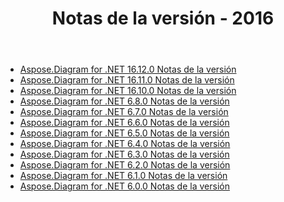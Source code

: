 ﻿---
title: Notas de la versión - 2016
type: docs
weight: 50
url: /es/net/release-notes-2016/
---
- [Aspose.Diagram for .NET 16.12.0 Notas de la versión](/diagram/es/net/aspose-diagram-for-net-16-12-0-release-notes/)
- [Aspose.Diagram for .NET 16.11.0 Notas de la versión](/diagram/es/net/aspose-diagram-for-net-16-11-0-release-notes/)
- [Aspose.Diagram for .NET 16.10.0 Notas de la versión](/diagram/es/net/aspose-diagram-for-net-16-10-0-release-notes/)
- [Aspose.Diagram for .NET 6.8.0 Notas de la versión](/diagram/es/net/aspose-diagram-for-net-6-8-0-release-notes/)
- [Aspose.Diagram for .NET 6.7.0 Notas de la versión](/diagram/es/net/aspose-diagram-for-net-6-7-0-release-notes/)
- [Aspose.Diagram for .NET 6.6.0 Notas de la versión](/diagram/es/net/aspose-diagram-for-net-6-6-0-release-notes/)
- [Aspose.Diagram for .NET 6.5.0 Notas de la versión](/diagram/es/net/aspose-diagram-for-net-6-5-0-release-notes/)
- [Aspose.Diagram for .NET 6.4.0 Notas de la versión](/diagram/es/net/aspose-diagram-for-net-6-4-0-release-notes/)
- [Aspose.Diagram for .NET 6.3.0 Notas de la versión](/diagram/es/net/aspose-diagram-for-net-6-3-0-release-notes/)
- [Aspose.Diagram for .NET 6.2.0 Notas de la versión](/diagram/es/net/aspose-diagram-for-net-6-2-0-release-notes/)
- [Aspose.Diagram for .NET 6.1.0 Notas de la versión](/diagram/es/net/aspose-diagram-for-net-6-1-0-release-notes/)
- [Aspose.Diagram for .NET 6.0.0 Notas de la versión](/diagram/es/net/aspose-diagram-for-net-6-0-0-release-notes/)
